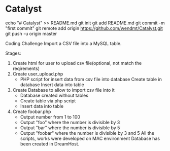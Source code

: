 # Catalyst
echo "# Catalyst" >> README.md
git init
git add README.md
git commit -m "first commit"
git remote add origin https://github.com/wendmt/Catalyst.git
git push -u origin master

Coding Challenge
Import a CSV file into a MySQL table.

Stages:
1. Create html for user to upload csv file(optional, not match the reqirements)
2. Create user_upload.php
   - PHP script for insert data from csv file into database
     Create table in database
     Insert data into table
3. Create Database to allow to import csv file into it
   - Database created without tables
   - Create table via php script
   - Insert data into table
4. Create foobar.php
   - Output number from 1 to 100
   - Output "foo" where the number is divisible by 3
   - Output "bar" where the number is divisible by 5
   - Output "foobar" where the number is divisible by 3 and 5
All the scripts, works were developed on MAC environment
Database has been created in DreamHost.
